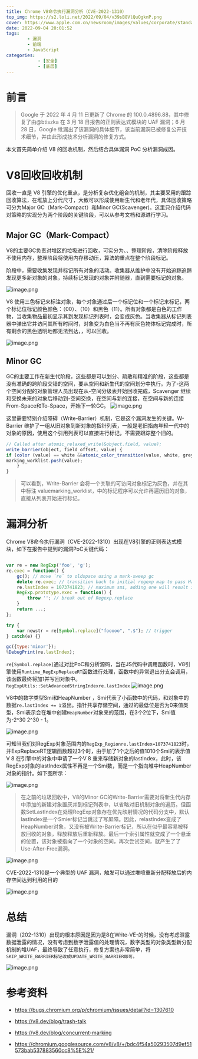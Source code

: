 ```yaml
---
title: Chrome V8命令执行漏洞分析（CVE-2022-1310）
top_img: https://s2.loli.net/2022/09/04/v39sB8VlQuOgknP.png
cover: https://www.apple.com.cn/newsroom/images/values/corporate/standard/Apple_google-partner-on-covid-19-contact-tracing-technology_04102020_inline.jpg.large_2x.jpg
date: 2022-09-04 20:01:52
tags:
        - 漏洞
        - 前端
        - JavaScript
categories: 
            - [安全]
            - [底层]
---
```


# 前言

>Google 于 2022 年 4 月 11 日更新了 Chrome 的 100.0.4896.88，其中修复了由@btiszka 在 3 月 18 日报告的正则表达式模块的 UAF 漏洞；6 月 28 日，Google 纰漏出了该漏洞的具体细节，该当前漏洞已被修复公开技术细节，并由此形成技术分析漏洞的修复方式。

本文首先简单介绍 V8 的回收机制，然后结合具体漏洞 PoC 分析漏洞成因。


# V8回收回收机制

回收一直是 V8 引擎的优化重点，是分析复杂优化组合的机制，其主要采用的跟踪回收算法，在堆放上分代尺寸，大致可以形成使用新生代和老年代，具体回收策略可分为Major GC（Mark-Compact）和Minor GC(Scavenger)。这里只介绍代码对策略的实现分为两个阶段的关键阶段，可以从参考文档和源进行学习。

## Major GC（Mark-Compact）

V8的主要GC负责对堆区的垃圾进行回收，可实分为、、整理阶段，清除阶段释放不使用内存，整理阶段将使用内存移动压，算法的重点在整个阶段标记。

阶段中，需要收集发现并标记所有对象的活动。收集器从维护中没有开始追踪追踪发现更多新对象的对象，持续标记发现的对象并附随器，直到需要标记的对象。

![image.png](https://s2.loli.net/2022/09/04/qQGbu4mciXVK2pI.png)

V8 使用三色标记来标注对象，每个对象通过后一个标记位和一个标记来标记，两个标记位标记颜色颜色：（00）、（10）和黑色（1​​1）。所有对象都是白色的工作物，当收集物品最初显示其到发现标记列表时，会变成灰色。当收集器从标记列表器中弹出它并访问其所有时间时，对象变为白色当不再有灰色物体标记完成时，所有剩余的黑色透明地都无法到达，，可以回收。

![image.png](https://s2.loli.net/2022/09/04/opRJ4nOh6fWL3X7.png)

## Minor GC

GC的主要工作在新生代阶段，这些都是可以划分、疏散和精准的阶段，这些都是没有准确的跨阶段交错的空间，要从空间和新生代的空间划分中执行。为了-这两个空间分配的对象管理人员出现在从-空间分级表开始回收完成，Scavenger 继续和交换未来的对象后移动到-空间交换，在空间与新的连接，在空间与新的连接From-Space和To-Space，开始下一轮GC。
![image.png](https://s2.loli.net/2022/09/04/Ub2QHA8asujPTiz.png)

这里需要特别介绍障碍（Write-Barrier）机制，它是这个漏洞发生的关键。W-Barrier 维护了一组从旧对象到新对象的指针列表，一般是老旧指向年轻一代中的对象的原因，使用这个引用列表可以直接进行标记，不需要跟踪整个旧的。
``` javascript
// Called after atomic_relaxed_write(&object.field, value);
write_barrier(object, field_offset, value) {
if (color (value) == white &&atomic_color_transition(value, white, grey)) {
marking_worklist.push(value);
    }
}
```

>可以看到，Write-Barrier 会将一个关联的可访问对象标记为灰色，并在其中标注 valuemarking_worklist，中的标记程序可以允许再遍历旧的对象，直接从列表开始进行标记。

# 漏洞分析

Chrome V8命令执行漏洞（CVE-2022-1310）出现在V8引擎的正则表达式模块，如下在报告中提到的漏洞PoC关键代码：
``` javascript

var re = new RegExp('foo', 'g');
re.exec = function() {
    gc(); // move `re` to oldspace using a mark-sweep gc
    delete re.exec; // transition back to initial regexp map to pass HasInitialRegExpMap
    re.lastIndex = 1073741823; // maximum smi, adding one will result in a HeapNumber
    RegExp.prototype.exec = function() {
        throw ''; // break out of Regexp.replace
    }
    return ...;
};

try {
    var newstr = re[Symbol.replace]("fooooo", ".$"); // trigger
} catch(e) {}

gc({type:'minor'});
%DebugPrint(re.lastIndex);
```
`re[Symbol.replace]`通过对比PoC和分析源码，当在JS代码中调用函数时，V8引擎使用`Runtime_RegExpReplaceRT`函数进行处理，函数中的异常退出分支会调用，该函数最终将加1并写回对象中。`RegExpUtils::SetAdvancedStringIndexre.lastIndex`
![image.png](https://s2.loli.net/2022/09/04/78YphxgPbtmuZcK.png)

V8中的数字类型Smi和HeapNumber ，Smi代表了小函数中的代码，和对象中的数据`re.lastIndex += 1`溢出。指针共享存储空间，通过的最低位是否为0来值类型，Smi表示会在堆中创建`HeapNumber`对象来的范围，在3个2位下，Smi值为-2^30 2^30 - 1。

![image.png](https://s2.loli.net/2022/09/04/boy2X3auPBHG18z.png)

可知当我们对RegExp对象范围内的`RegExp_Regionre.lastIndex=1073741823`时，并ExpReplaceRT逻辑函数超过3个时，由于加了1个之后的值1010个Smi的表示值V 8 在引擎中的对象中申请了一个V 8 重来存储新对象的lastIndex，此时，该RegExp对象的lastIndex属性不再是一个Smi数，而是一个指向堆中HeapNumber对象的指针。如下图所示：

![image.png](https://s2.loli.net/2022/09/04/MLKTCkliEnxUj3g.png)

>在之前的垃圾回收中，V8的Minor GC的Write-Barrier需要对将新生代内存中添加的新建对象置灰并到标记列表中，以省略对旧机制对象的遍历。但函数SetLastIndex在处理RegExp对象存在优先映射情况的代码分支中，默认lastIndex是一个Smier标记当跳过了写屏障。因此，relastIndex变成了HeapNumber对象，又没有被Write-Barrier标记，所以在似乎最容易被释放回收的对象，释放释放后重新释放。最后一个索引属性就变成了一个悬垂的位置，该对象被指向了一个对象的空间，再次尝试空间，就产生了了Use-After-Free漏洞。

![image.png](https://s2.loli.net/2022/09/04/1H7Wpl428jJLX5h.png)

CVE-2022-1310是一个典型的 UAF 漏洞，触发可以通过堆喷重新分配释放后的内存空间达到利用的目的

![image.png](https://s2.loli.net/2022/09/04/4uGBkaVqDoKvIWJ.png)

# 总结

漏洞（202-1310）出现的根本原因是因为是8在Write-VE-的时候，没有考虑泄露数据泄露的情况，没有考虑到数字泄露值的处理情况，数字类型的对象类型新分配机制的堆UAF，最终导致了任意执行，修复方案也非常简单，将`SKIP_WRITE_BARRIER标记改成UPDATE_WRITE_BARRIER即可。`

![image.png](https://s2.loli.net/2022/09/04/jonfLqVEgmQbUu7.png)

# 参考资料
+ https://bugs.chromium.org/p/chromium/issues/detail?id=1307610

+ https://v8.dev/blog/trash-talk

+ https://v8.dev/blog/concurrent-marking

+ https://chromium.googlesource.com/v8/v8/+/bdc4f54a50293507d9ef51573bab537883560cc8%5E%21/